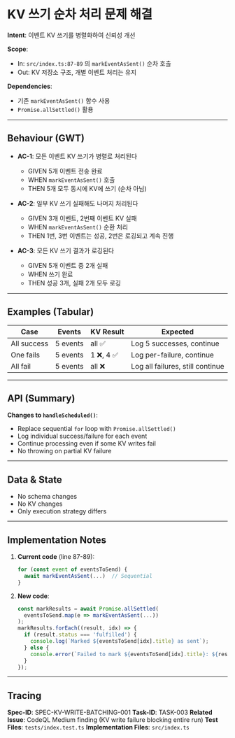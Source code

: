 # KV 쓰기 순차 처리 문제 해결

**Intent**: 이벤트 KV 쓰기를 병렬화하여 신뢰성 개선

**Scope**:
- In: `src/index.ts:87-89` 의 `markEventAsSent()` 순차 호출
- Out: KV 저장소 구조, 개별 이벤트 처리는 유지

**Dependencies**:
- 기존 `markEventAsSent()` 함수 사용
- `Promise.allSettled()` 활용

---

## Behaviour (GWT)

- **AC-1**: 모든 이벤트 KV 쓰기가 병렬로 처리된다
  - GIVEN 5개 이벤트 전송 완료
  - WHEN `markEventAsSent()` 호출
  - THEN 5개 모두 동시에 KV에 쓰기 (순차 아님)

- **AC-2**: 일부 KV 쓰기 실패해도 나머지 처리된다
  - GIVEN 3개 이벤트, 2번째 이벤트 KV 실패
  - WHEN `markEventAsSent()` 순환 처리
  - THEN 1번, 3번 이벤트는 성공, 2번은 로깅되고 계속 진행

- **AC-3**: 모든 KV 쓰기 결과가 로깅된다
  - GIVEN 5개 이벤트 중 2개 실패
  - WHEN 쓰기 완료
  - THEN 성공 3개, 실패 2개 모두 로깅

---

## Examples (Tabular)

| Case | Events | KV Result | Expected |
|------|--------|-----------|----------|
| All success | 5 events | all ✅ | Log 5 successes, continue |
| One fails | 5 events | 1 ❌, 4 ✅ | Log per-failure, continue |
| All fail | 5 events | all ❌ | Log all failures, still continue |

---

## API (Summary)

**Changes to `handleScheduled()`**:
- Replace sequential `for` loop with `Promise.allSettled()`
- Log individual success/failure for each event
- Continue processing even if some KV writes fail
- No throwing on partial KV failure

---

## Data & State

- No schema changes
- No KV changes
- Only execution strategy differs

---

## Implementation Notes

1. **Current code** (line 87-89):
   ```typescript
   for (const event of eventsToSend) {
     await markEventAsSent(...)  // Sequential
   }
   ```

2. **New code**:
   ```typescript
   const markResults = await Promise.allSettled(
     eventsToSend.map(e => markEventAsSent(...))
   );
   markResults.forEach((result, idx) => {
     if (result.status === 'fulfilled') {
       console.log(`Marked ${eventsToSend[idx].title} as sent`);
     } else {
       console.error(`Failed to mark ${eventsToSend[idx].title}: ${result.reason}`);
     }
   });
   ```

---

## Tracing

**Spec-ID**: SPEC-KV-WRITE-BATCHING-001
**Task-ID**: TASK-003
**Related Issue**: CodeQL Medium finding (KV write failure blocking entire run)
**Test Files**: `tests/index.test.ts`
**Implementation Files**: `src/index.ts`
